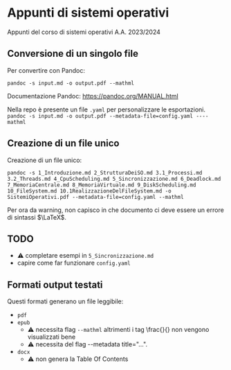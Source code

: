 # Appunti di sistemi operativi

Appunti del corso di sistemi operativi A.A. 2023/2024

## Conversione di un singolo file

Per convertire con Pandoc:

`pandoc -s input.md -o output.pdf --mathml`

Documentazione Pandoc: <https://pandoc.org/MANUAL.html>

Nella repo è presente un file `.yaml` per personalizzare le esportazioni.
`pandoc -s input.md -o output.pdf --metadata-file=config.yaml ----mathml`

## Creazione di un file unico 

Creazione di un file unico:

`pandoc -s 1_Introduzione.md 2_StrutturaDeiSO.md 3.1_Processi.md 3.2_Threads.md 4_CpuScheduling.md 5_Sincronizzazione.md 6_Deadlock.md 7_MemoriaCentrale.md 8_MemoriaVirtuale.md 9_DiskScheduling.md 10_FileSystem.md 10.1RealizzazioneDelFileSystem.md -o SistemiOperativi.pdf --metadata-file=config.yaml --mathml`

Per ora da warning, non capisco in che documento ci deve essere un errore di sintassi $\LaTeX$.

## TODO

- ⚠️ completare esempi in `5_Sincronizzazione.md`
- capire come far funzionare `config.yaml`

## Formati output testati

Questi formati generano un file leggibile:

- `pdf`
- `epub` 
  - ⚠️ necessita flag `--mathml` altrimenti i tag \frac{}{} non vengono visualizzati bene
  - ⚠️ necessita del flag --metadata title="...". 
- `docx` 
  - ⚠️ non genera la Table Of Contents